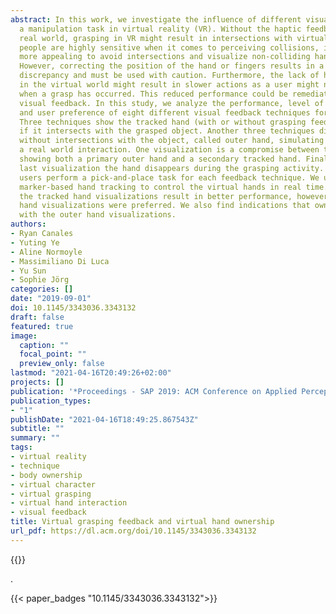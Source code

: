 ```yaml
---
abstract: In this work, we investigate the influence of different visualizations on
  a manipulation task in virtual reality (VR). Without the haptic feedback of the
  real world, grasping in VR might result in intersections with virtual objects. As
  people are highly sensitive when it comes to perceiving collisions, it might look
  more appealing to avoid intersections and visualize non-colliding hand motions.
  However, correcting the position of the hand or fingers results in a visual-proprioceptive
  discrepancy and must be used with caution. Furthermore, the lack of haptic feedback
  in the virtual world might result in slower actions as a user might not know exactly
  when a grasp has occurred. This reduced performance could be remediated with adequate
  visual feedback. In this study, we analyze the performance, level of ownership,
  and user preference of eight different visual feedback techniques for virtual grasping.
  Three techniques show the tracked hand (with or without grasping feedback), even
  if it intersects with the grasped object. Another three techniques display a hand
  without intersections with the object, called outer hand, simulating the look of
  a real world interaction. One visualization is a compromise between the two groups,
  showing both a primary outer hand and a secondary tracked hand. Finally, in the
  last visualization the hand disappears during the grasping activity. In an experiment,
  users perform a pick-and-place task for each feedback technique. We use high fidelity
  marker-based hand tracking to control the virtual hands in real time. We found that
  the tracked hand visualizations result in better performance, however, the outer
  hand visualizations were preferred. We also find indications that ownership is higher
  with the outer hand visualizations.
authors:
- Ryan Canales
- Yuting Ye
- Aline Normoyle
- Massimiliano Di Luca
- Yu Sun
- Sophie Jörg
categories: []
date: "2019-09-01"
doi: 10.1145/3343036.3343132
draft: false
featured: true
image:
  caption: ""
  focal_point: ""
  preview_only: false
lastmod: "2021-04-16T20:49:26+02:00"
projects: []
publication: '*Proceedings - SAP 2019: ACM Conference on Applied Perception*'
publication_types:
- "1"
publishDate: "2021-04-16T18:49:25.867543Z"
subtitle: ""
summary: ""
tags:
- virtual reality
- technique
- body ownership
- virtual character
- virtual grasping
- virtual hand interaction
- visual feedback
title: Virtual grasping feedback and virtual hand ownership
url_pdf: https://dl.acm.org/doi/10.1145/3343036.3343132
---
```


{{<youtube id="hI8joIgPwUM">}}

.

{{< paper_badges "10.1145/3343036.3343132">}}
